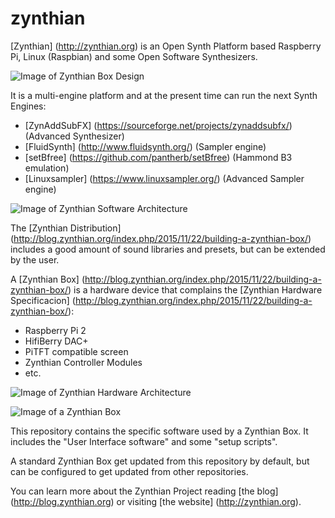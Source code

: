 # zynthian

[Zynthian] (http://zynthian.org) is an Open Synth Platform based  Raspberry Pi, Linux (Raspbian) and some Open Software Synthesizers.

![Image of Zynthian Box Design](http://blog.zynthian.org/wp-content/uploads/2015/11/zynthian_box_retroblack_trans2.png)

It is a multi-engine platform and at the present time can run the next Synth Engines:

+ [ZynAddSubFX] (https://sourceforge.net/projects/zynaddsubfx/) (Advanced Synthesizer)
+ [FluidSynth] (http://www.fluidsynth.org/) (Sampler engine)
+ [setBfree] (https://github.com/pantherb/setBfree) (Hammond B3 emulation)
+ [Linuxsampler] (https://www.linuxsampler.org/) (Advanced Sampler engine)

![Image of Zynthian Software Architecture](http://blog.zynthian.org/wp-content/uploads/2015/11/zynthian_software_amidi_scheme.png)

The [Zynthian Distribution] (http://blog.zynthian.org/index.php/2015/11/22/building-a-zynthian-box/) includes a good amount of sound libraries and presets, but can be extended by the user.

A [Zynthian Box] (http://blog.zynthian.org/index.php/2015/11/22/building-a-zynthian-box/) is a hardware device that complains the [Zynthian Hardware Specificacion] (http://blog.zynthian.org/index.php/2015/11/22/building-a-zynthian-box/):

+ Raspberry Pi 2
+ HifiBerry DAC+
+ PiTFT compatible screen
+ Zynthian Controller Modules
+ etc.

![Image of Zynthian Hardware Architecture](http://blog.zynthian.org/wp-content/uploads/2015/11/zynthian_hardware_scheme.png)

![Image of a Zynthian Box](http://blog.zynthian.org/wp-content/uploads/2015/11/IMG-20151008-WA0008.jpg)

This repository contains the specific software used by a Zynthian Box. It includes the "User Interface software" and some "setup scripts".

A standard Zynthian Box get updated from this repository by default, but can be configured to get updated from other repositories.

You can learn more about the Zynthian Project reading [the blog] (http://blog.zynthian.org) or visiting [the website] (http://zynthian.org).
